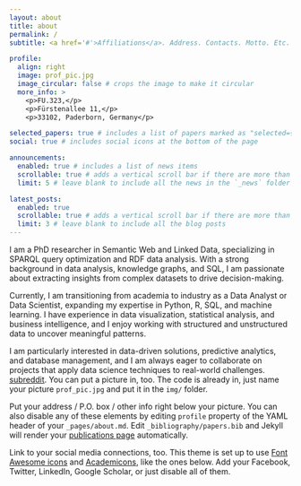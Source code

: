 ```yaml
---
layout: about
title: about
permalink: /
subtitle: <a href='#'>Affiliations</a>. Address. Contacts. Motto. Etc.

profile:
  align: right
  image: prof_pic.jpg
  image_circular: false # crops the image to make it circular
  more_info: >
    <p>FU.323,</p>
    <p>Fürstenallee 11,</p>
    <p>33102, Paderborn, Germany</p>

selected_papers: true # includes a list of papers marked as "selected={true}"
social: true # includes social icons at the bottom of the page

announcements:
  enabled: true # includes a list of news items
  scrollable: true # adds a vertical scroll bar if there are more than 3 news items
  limit: 5 # leave blank to include all the news in the `_news` folder

latest_posts:
  enabled: true
  scrollable: true # adds a vertical scroll bar if there are more than 3 new posts items
  limit: 3 # leave blank to include all the blog posts
---
```


I am a PhD researcher in Semantic Web and Linked Data, specializing in SPARQL query optimization and RDF data analysis. With a strong background in data analysis, knowledge graphs, and SQL, I am passionate about extracting insights from complex datasets to drive decision-making.

Currently, I am transitioning from academia to industry as a Data Analyst or Data Scientist, expanding my expertise in Python, R, SQL, and machine learning. I have experience in data visualization, statistical analysis, and business intelligence, and I enjoy working with structured and unstructured data to uncover meaningful patterns.

I am particularly interested in data-driven solutions, predictive analytics, and database management, and I am always eager to collaborate on projects that apply data science techniques to real-world challenges. [subreddit](http://reddit.com). You can put a picture in, too. The code is already in, just name your picture `prof_pic.jpg` and put it in the `img/` folder.

Put your address / P.O. box / other info right below your picture. You can also disable any of these elements by editing `profile` property of the YAML header of your `_pages/about.md`. Edit `_bibliography/papers.bib` and Jekyll will render your [publications page](/al-folio/publications/) automatically.

Link to your social media connections, too. This theme is set up to use [Font Awesome icons](https://fontawesome.com/) and [Academicons](https://jpswalsh.github.io/academicons/), like the ones below. Add your Facebook, Twitter, LinkedIn, Google Scholar, or just disable all of them.
